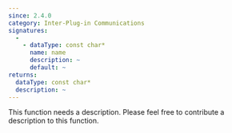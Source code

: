```yaml
---
since: 2.4.0
category: Inter-Plug-in Communications
signatures:
  -
    - dataType: const char*
      name: name
      description: ~
      default: ~
returns:
  dataType: const char*
  description: ~
---
```


This function needs a description. Please feel free to contribute a description to this function.
